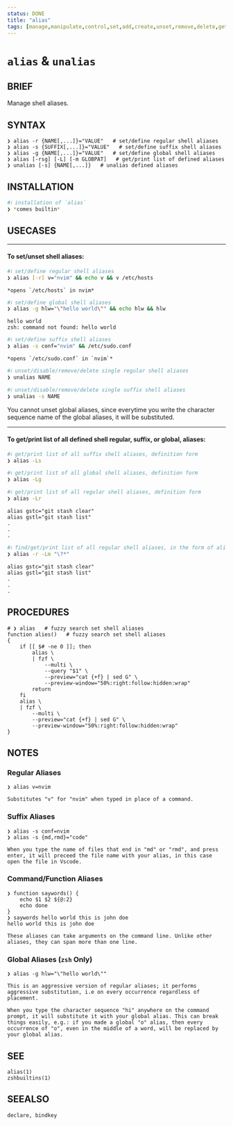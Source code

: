 ```yaml
---
status: DONE
title: "alias"
tags: [manage,manipulate,control,set,add,create,unset,remove,delete,get,print,display,shell,aliases]
---
```


# `alias` & `unalias`

## BRIEF

Manage shell aliases.

## SYNTAX

    ❯ alias -r {NAME[,...]}="VALUE"   # set/define regular shell aliases
    ❯ alias -s {SUFFIX[,...]}="VALUE"   # set/define suffix shell aliases
    ❯ alias -g {NAME[,...]}="VALUE"   # set/define global shell aliases
    ❯ alias [-rsg] [-L] [-m GLOBPAT]   # get/print list of defined aliases
    ❯ unalias [-s] {NAME[,...]}   # unalias defined aliases

## INSTALLATION


```bash
#ℹ︎ installation of `alias`
❯ *comes builtin*
```


## USECASES

----
#### To set/unset shell aliases:


```bash
#ℹ︎ set/define regular shell aliases
❯ alias [-r] v="nvim" && echo v && v /etc/hosts
```

    *opens `/etc/hosts` in nvim*


```bash
#ℹ︎ set/define global shell aliases
❯ alias -g hlw="\"hello world\"" && echo hlw && hlw
```

    hello world
    zsh: command not found: hello world


```bash
#ℹ︎ set/define suffix shell aliases
❯ alias -s conf="nvim" && /etc/sudo.conf
```

    *opens `/etc/sudo.conf` in `nvim`*


```bash
#ℹ︎ unset/disable/remove/delete single regular shell aliases
❯ unalias NAME
```


```bash
#ℹ︎ unset/disable/remove/delete single suffix shell aliases
❯ unalias -s NAME
```


You cannot unset global aliases, since everytime you write the character sequence name of the global aliases, it will be substituted.

----
#### To get/print list of all defined shell regular, suffix, or global, aliases:


```bash
#ℹ︎ get/print list of all suffix shell aliases, definition form
❯ alias -Ls
```


```bash
#ℹ︎ get/print list of all global shell aliases, definition form
❯ alias -Lg
```


```bash
#ℹ︎ get/print list of all regular shell aliases, definition form
❯ alias -Lr
```

    alias gstc="git stash clear"
    alias gstl="git stash list"
    .
    .
    .


```bash
#ℹ︎ find/get/print list of all regular shell aliases, in the form of alias definitions, that match the specified (glob) pattern
❯ alias -r -Lm "\?*"
```

    alias gstc="git stash clear"
    alias gstl="git stash list"
    .
    .
    .


## PROCEDURES

    # ❯ alias   # fuzzy search set shell aliases
    function alies()   # fuzzy search set shell aliases
    {
        if [[ $# -ne 0 ]]; then
            alias \
            | fzf \
                --multi \
                --query "$1" \
                --preview="cat {+f} | sed G" \
                --preview-window="50%:right:follow:hidden:wrap"
            return
        fi
        alias \
        | fzf \
            --multi \
            --preview="cat {+f} | sed G" \
            --preview-window="50%:right:follow:hidden:wrap"
    }


## NOTES

### Regular Aliases

    ❯ alias v=nvim

    Substitutes "v" for "nvim" when typed in place of a command.

### Suffix Aliases

    ❯ alias -s conf=nvim
    ❯ alias -s {md,rmd}="code"

    When you type the name of files that end in "md" or "rmd", and press enter, it will preceed the file name with your alias, in this case open the file in Vscode.

### Command/Function Aliases

    ❯ function saywords() {
        echo $1 $2 ${@:2}
        echo done
    }
    ❯ saywords hello world this is john doe
    hello world this is john doe

    These aliases can take arguments on the command line. Unlike other aliases, they can span more than one line.

### Global Aliases (`zsh` Only)

    ❯ alias -g hlw="\"hello world\""

    This is an aggressive version of regular aliases; it performs aggressive substitution, i.e on every occurrence regardless of placement.

    When you type the character sequence "hi" anywhere on the command prompt, it will substitute it with your global alias. This can break things easily, e.g.: if you made a global "o" alias, then every occurrence of "o", even in the middle of a word, will be replaced by your global alias.

## SEE

    alias(1)
    zshbuiltins(1)

## SEEALSO

    declare, bindkey


